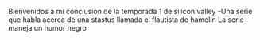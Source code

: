Bienvenidos a mi conclusion de la temporada 1 de silicon valley
-Una serie que habla acerca de una stastus llamada el flautista de hamelin
La serie maneja un humor negro 